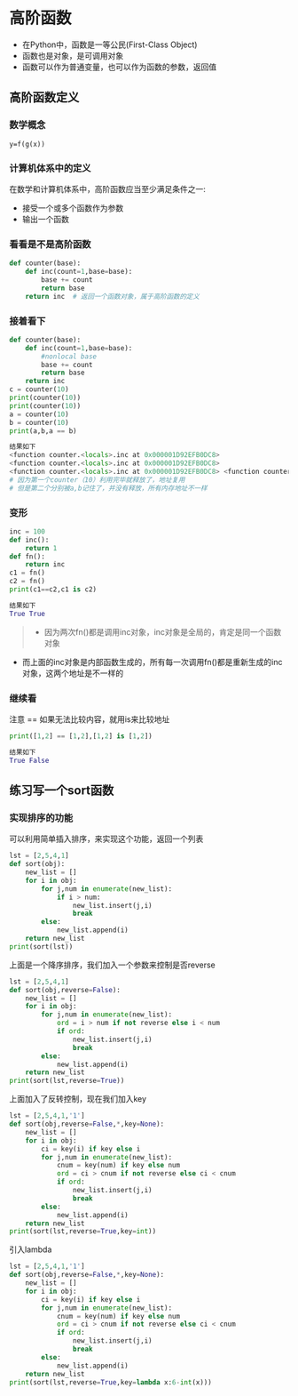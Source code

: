 # 高阶函数

- 在Python中，函数是一等公民(First-Class Object)
- 函数也是对象，是可调用对象
- 函数可以作为普通变量，也可以作为函数的参数，返回值

## 高阶函数定义

### 数学概念

`y=f(g(x))`

### 计算机体系中的定义

在数学和计算机体系中，高阶函数应当至少满足条件之一:

- 接受一个或多个函数作为参数
- 输出一个函数

### 看看是不是高阶函数

```Python
def counter(base):
    def inc(count=1,base=base):
        base += count
        return base
    return inc  # 返回一个函数对象，属于高阶函数的定义
```

### 接着看下

```Python
def counter(base):
    def inc(count=1,base=base):
        #nonlocal base
        base += count
        return base
    return inc
c = counter(10)
print(counter(10))
print(counter(10))
a = counter(10)
b = counter(10)
print(a,b,a == b)

结果如下
<function counter.<locals>.inc at 0x000001D92EFB0DC8>
<function counter.<locals>.inc at 0x000001D92EFB0DC8>
<function counter.<locals>.inc at 0x000001D92EFB0DC8> <function counter.<locals>.inc at 0x000001D92EFB0D38> False
# 因为第一个counter（10）利用完毕就释放了，地址复用
# 但是第二个分别被a,b记住了，并没有释放，所有内存地址不一样
```

### 变形

```Python
inc = 100
def inc():
    return 1
def fn():
    return inc
c1 = fn()
c2 = fn()
print(c1==c2,c1 is c2)

结果如下
True True
```

>-  因为两次fn()都是调用inc对象，inc对象是全局的，肯定是同一个函数对象

- 而上面的inc对象是内部函数生成的，所有每一次调用fn()都是重新生成的inc对象，这两个地址是不一样的


### 继续看


注意 == 如果无法比较内容，就用is来比较地址

```Python
print([1,2] == [1,2],[1,2] is [1,2])

结果如下
True False
```

## 练习写一个sort函数

### 实现排序的功能

可以利用简单插入排序，来实现这个功能，返回一个列表

```Python
lst = [2,5,4,1]
def sort(obj):
    new_list = []
    for i in obj:
        for j,num in enumerate(new_list):
            if i > num:
                new_list.insert(j,i)
                break
        else:
            new_list.append(i)
    return new_list
print(sort(lst))
```



上面是一个降序排序，我们加入一个参数来控制是否reverse

```Python
lst = [2,5,4,1]
def sort(obj,reverse=False):
    new_list = []
    for i in obj:
        for j,num in enumerate(new_list):
            ord = i > num if not reverse else i < num
            if ord:
                new_list.insert(j,i)
                break
        else:
            new_list.append(i)
    return new_list
print(sort(lst,reverse=True))
```

上面加入了反转控制，现在我们加入key

```Python
lst = [2,5,4,1,'1']
def sort(obj,reverse=False,*,key=None):
    new_list = []
    for i in obj:
        ci = key(i) if key else i
        for j,num in enumerate(new_list):
            cnum = key(num) if key else num
            ord = ci > cnum if not reverse else ci < cnum
            if ord:
                new_list.insert(j,i)
                break
        else:
            new_list.append(i)
    return new_list
print(sort(lst,reverse=True,key=int))
```

引入lambda

```Python
lst = [2,5,4,1,'1']
def sort(obj,reverse=False,*,key=None):
    new_list = []
    for i in obj:
        ci = key(i) if key else i
        for j,num in enumerate(new_list):
            cnum = key(num) if key else num
            ord = ci > cnum if not reverse else ci < cnum
            if ord:
                new_list.insert(j,i)
                break
        else:
            new_list.append(i)
    return new_list
print(sort(lst,reverse=True,key=lambda x:6-int(x)))
```

